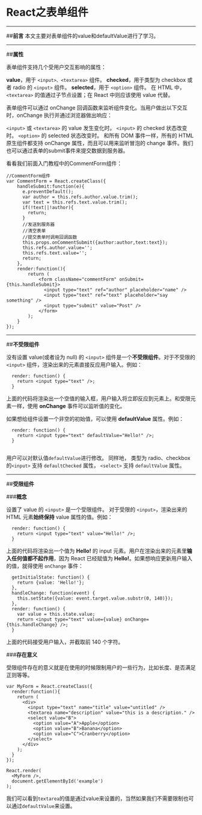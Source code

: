 ﻿# React之表单组件



---

##**前言**
本文主要对表单组件的value和defaultValue进行了学习。

---

##**属性**

表单组件支持几个受用户交互影响的属性：

**value**，用于 `<input>、<textarea>` 组件。
**checked**，用于类型为 checkbox 或者 radio 的 `<input>` 组件。
**selected**，用于 `<option>` 组件。
在 HTML 中，`<textarea>` 的值通过子节点设置；在 React 中则应该使用 value 代替。

表单组件可以通过 onChange 回调函数来监听组件变化。当用户做出以下交互时，onChange 执行并通过浏览器做出响应：

`<input>` 或 `<textarea>` 的 value 发生变化时。
`<input>` 的 checked 状态改变时。
`<option>` 的 selected 状态改变时。
和所有 DOM 事件一样，所有的 HTML 原生组件都支持 onChange 属性，而且可以用来监听冒泡的 change 事件。我们也可以通过表单的submit事件来提交数据到服务器。

看看我们前面入门教程中的CommentForm组件：

```
//CommentForm组件
var CommentForm = React.createClass({
    handleSubmit:function(e){
      e.preventDefault();
      var author = this.refs.author.value.trim();
      var text = this.refs.text.value.trim();
      if(!text||!author){
        return;
      }
      //发送到服务器
      //清空表单
      //提交表单时调用回调函数
      this.props.onCommentSubmit({author:author,text:text});
      this.refs.author.value='';
      this.refs.text.value='';
      return;
    },
    render:function(){
        return (
            <form className="commentForm" onSubmit={this.handleSubmit}>
              <input type="text" ref="author" placeholder="name" />
              <input type="text" ref="text" placeholder="say something" />
              <input type="submit" value="Post" />
            </form>
        );
    }
});
```

---

##**不受限组件**

没有设置 value(或者设为 null) 的 `<input>` 组件是一个**不受限组件**。对于不受限的 `<input>` 组件，渲染出来的元素直接反应用户输入。例如：

```
  render: function() {
    return <input type="text" />;
  }
```

上面的代码将渲染出一个空值的输入框，用户输入将立即反应到元素上。和受限元素一样，使用 **onChange** 事件可以监听值的变化。

如果想给组件设置一个非空的初始值，可以使用 **defaultValue** 属性。例如：

```
  render: function() {
    return <input type="text" defaultValue="Hello!" />;
  }
  
```

用户可以对默认值`defaultValue`进行修改。
同样地， 类型为 radio、checkbox 的`<input>` 支持 `defaultChecked` 属性， `<select>` 支持 `defaultValue` 属性。


---

##**受限组件**

###**概念**

设置了 value 的 `<input>` 是一个受限组件。 对于受限的 `<input>`，渲染出来的 HTML 元素**始终保持** value 属性的值。例如：
```
  render: function() {
    return <input type="text" value="Hello!" />;
  }
```

上面的代码将渲染出一个值为 **Hello!** 的 input 元素。用户在渲染出来的元素里**输入任何值都不起作用**，因为 React 已经赋值为 **Hello!**。如果想响应更新用户输入的值，就得使用 `onChange` 事件：

```
  getInitialState: function() {
    return {value: 'Hello!'};
  },
  handleChange: function(event) {
    this.setState({value: event.target.value.substr(0, 140)});
  },
  render: function() {
    var value = this.state.value;
    return <input type="text" value={value} onChange={this.handleChange} />;
  }
```

上面的代码接受用户输入，并截取前 140 个字符。

###**存在意义**

受限组件存在的意义就是在使用的时候限制用户的一些行为，比如长度、是否满足正则等等。

```
var MyForm = React.createClass({
  render:function(){
    return (
      <div>
        <input type="text" name="title" value="untitled" />
        <textarea name="description" value="this is a description." />
        <select value="B">
          <option value="A">Apple</option>
          <option value="B">Banana</option>
          <option value="C">Cranberry</option>
        </select>
      </div>
    );
  }
});

React.render(
  <MyForm />,
  document.getElementById('example')
);
```
我们可以看到`textarea`的值是通过value来设置的，当然如果我们不需要限制也可以通过`defaultValue`来设置。

